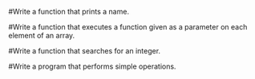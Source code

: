 #Write a function that prints a name.

#Write a function that executes a function given as a parameter on each element of an array.

#Write a function that searches for an integer.

#Write a program that performs simple operations.


